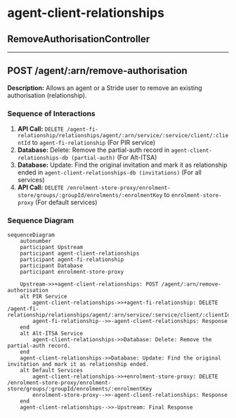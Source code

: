 # agent-client-relationships

## RemoveAuthorisationController

---

## POST /agent/:arn/remove-authorisation

**Description:** Allows an agent or a Stride user to remove an existing authorisation (relationship).

### Sequence of Interactions

1. **API Call:** `DELETE /agent-fi-relationship/relationships/agent/:arn/service/:service/client/:clientId` to `agent-fi-relationship` (For PIR service)
2. **Database:** Delete: Remove the partial-auth record in `agent-client-relationships-db (partial-auth)` (For Alt-ITSA)
3. **Database:** Update: Find the original invitation and mark it as relationship ended in `agent-client-relationships-db (invitations)` (For all services)
4. **API Call:** `DELETE /enrolment-store-proxy/enrolment-store/groups/:groupId/enrolments/:enrolmentKey` to `enrolment-store-proxy` (For default services)

### Sequence Diagram

```mermaid
sequenceDiagram
    autonumber
    participant Upstream
    participant agent-client-relationships
    participant agent-fi-relationship
    participant Database
    participant enrolment-store-proxy

    Upstream->>+agent-client-relationships: POST /agent/:arn/remove-authorisation
    alt PIR Service
        agent-client-relationships->>+agent-fi-relationship: DELETE /agent-fi-relationship/relationships/agent/:arn/service/:service/client/:clientId
        agent-fi-relationship-->>-agent-client-relationships: Response
    end
    alt Alt-ITSA Service
        agent-client-relationships->>Database: Delete: Remove the partial-auth record.
    end
    agent-client-relationships->>Database: Update: Find the original invitation and mark it as relationship ended.
    alt Default Services
        agent-client-relationships->>+enrolment-store-proxy: DELETE /enrolment-store-proxy/enrolment-store/groups/:groupId/enrolments/:enrolmentKey
        enrolment-store-proxy-->>-agent-client-relationships: Response
    end
    agent-client-relationships-->>-Upstream: Final Response
```
